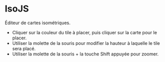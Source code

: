 # IsoJS
Éditeur de cartes isométriques.
-   Cliquer sur la couleur du tile à placer, puis cliquer sur la carte pour le placer.
-   Utiliser la molette de la souris pour modifier la hauteur à laquelle le tile sera placé.
-   Utiliser la molette de la souris + la touche Shift appuyée pour zoomer.